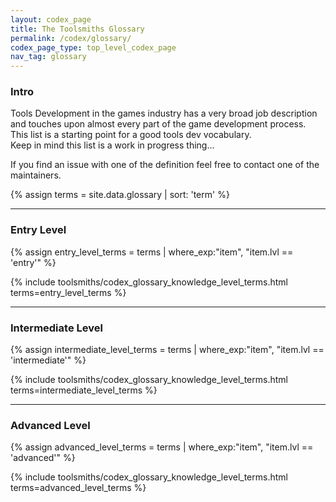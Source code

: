 ```yaml
---
layout: codex_page
title: The Toolsmiths Glossary
permalink: /codex/glossary/
codex_page_type: top_level_codex_page
nav_tag: glossary
---
```


### Intro
Tools Development in the games industry has a very broad job description and touches upon almost every part of the game development process. This list is a starting point for a good tools dev vocabulary.  
Keep in mind this list is a work in progress thing...

If you find an issue with one of the definition feel free to contact one of the maintainers. 

<!-- To Edit or Add content to this page please edit the _data/glossary.yaml file -->
{% assign terms = site.data.glossary | sort: 'term' %}

------

### Entry Level


{% assign entry_level_terms = terms | where_exp:"item", "item.lvl == 'entry'"  %}

{% include toolsmiths/codex_glossary_knowledge_level_terms.html terms=entry_level_terms %}

------

### Intermediate Level

{% assign intermediate_level_terms = terms | where_exp:"item", "item.lvl == 'intermediate'"  %}

{% include toolsmiths/codex_glossary_knowledge_level_terms.html terms=intermediate_level_terms %}

------

### Advanced Level

{% assign advanced_level_terms = terms | where_exp:"item", "item.lvl == 'advanced'"  %}

{% include toolsmiths/codex_glossary_knowledge_level_terms.html terms=advanced_level_terms %}